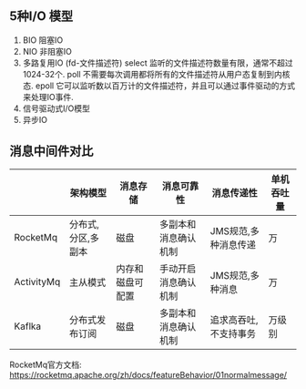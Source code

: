## 5种I/O 模型

1. BIO 阻塞IO
2. NIO 非阻塞IO
3. 多路复用IO (fd-文件描述符)
   select 监听的文件描述符数量有限，通常不超过1024-32个.
   poll   不需要每次调用都将所有的文件描述符从用户态复制到内核态.
   epoll  它可以监听数以百万计的文件描述符，并且可以通过事件驱动的方式来处理IO事件.
4. 信号驱动式I/O模型
5. 异步IO

## 消息中间件对比


|            | 架构模型           | 消息存储         | 消息可靠性           | 消息传递性            | 单机吞吐量 |
| ------------ | -------------------- | ------------------ | ---------------------- | ----------------------- | ------------ |
| RocketMq   | 分布式,分区,多副本 | 磁盘             | 多副本和消息确认机制 | JMS规范,多种消息传递  | 万         |
| ActivityMq | 主从模式           | 内存和磁盘可配置 | 手动开启消息确认机制 | JMS规范,多种消息      | 万         |
| Kaflka     | 分布式发布订阅     | 磁盘             | 多副本和消息确认机制 | 追求高吞吐,不支持事务 | 万级别     |

RocketMq官方文档: https://rocketmq.apache.org/zh/docs/featureBehavior/01normalmessage/
